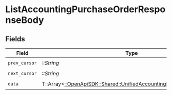 # ListAccountingPurchaseOrderResponseBody


## Fields

| Field                                                                                                                               | Type                                                                                                                                | Required                                                                                                                            | Description                                                                                                                         |
| ----------------------------------------------------------------------------------------------------------------------------------- | ----------------------------------------------------------------------------------------------------------------------------------- | ----------------------------------------------------------------------------------------------------------------------------------- | ----------------------------------------------------------------------------------------------------------------------------------- |
| `prev_cursor`                                                                                                                       | *::String*                                                                                                                          | :heavy_check_mark:                                                                                                                  | N/A                                                                                                                                 |
| `next_cursor`                                                                                                                       | *::String*                                                                                                                          | :heavy_check_mark:                                                                                                                  | N/A                                                                                                                                 |
| `data`                                                                                                                              | T::Array<[::OpenApiSDK::Shared::UnifiedAccountingPurchaseorderOutput](../../models/shared/unifiedaccountingpurchaseorderoutput.md)> | :heavy_check_mark:                                                                                                                  | N/A                                                                                                                                 |